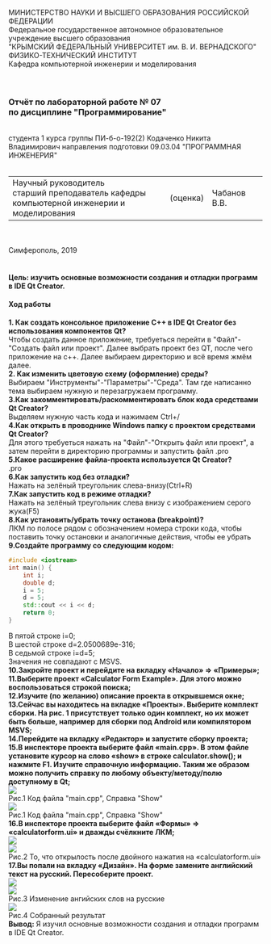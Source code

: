 
МИНИСТЕРСТВО НАУКИ  И ВЫСШЕГО ОБРАЗОВАНИЯ РОССИЙСКОЙ ФЕДЕРАЦИИ  
Федеральное государственное автономное образовательное учреждение высшего образования  
"КРЫМСКИЙ ФЕДЕРАЛЬНЫЙ УНИВЕРСИТЕТ им. В. И. ВЕРНАДСКОГО"  
ФИЗИКО-ТЕХНИЧЕСКИЙ ИНСТИТУТ  
Кафедра компьютерной инженерии и моделирования
<br/><br/>
​
### Отчёт по лабораторной работе № 07 <br/> по дисциплине "Программирование"
<br/>
​
студента 1 курса группы ПИ-б-о-192(2)
Кодаченко Никита Владимирович
направления подготовки 09.03.04 "ПРОГРАММНАЯ ИНЖЕНЕРИЯ"  
<br/>
​
<table>
<tr><td>Научный руководитель<br/> старший преподаватель кафедры<br/> компьютерной инженерии и моделирования</td>
<td>(оценка)</td>
<td>Чабанов В.В.</td>
</tr>
</table>
<br/><br/>
​
Симферополь, 2019<br/><br/>

#### Цель: изучить основные возможности создания и отладки программ в IDE Qt Creator. <br/>
#### Ход работы <br/>

**1. Как создать консольное приложение С++ в IDE Qt Creator без использования компонентов Qt?** <br/>
Чтобы создать данное приложение, требуеться перейти в "Файл"-"Создать файл или проект". Далее выбрать проект без QT, после чего приложение на с++. Далее выбираем директорию и всё время жмём далее. <br/>
**2. Как изменить цветовую схему (оформление) среды?** <br/>
Выбираем "Инструменты"-"Параметры"-"Среда". Там где написанно тема выбираем нужную и перезагружаем программу.<br/>
**3.Как закомментировать/раскомментировать блок кода средствами Qt Creator?** <br/>
Выделяем нужную часть кода и нажимаем Ctrl+/<br/>
**4.Как открыть в проводнике Windows папку с проектом средствами Qt Creator?** <br/>
Для этого требуеться нажать на "Файл"-"Открыть файл или проект", а затем перейти в директорию программы и запустить файл .pro <br/>
**5.Какое расширение файла-проекта используется Qt Creator?**<br/>
.pro <br/>
**6.Как запустить код без отладки?**<br/>
Нажать на зелёный треугольник слева-внизу(Ctrl+R) <br/>
**7.Как запустить код в режиме отладки?**<br/>
Нажать на зелёный треугольник слева внизу с изображением серого жука(F5)<br/>
**8.Как установить/убрать точку останова (breakpoint)?**<br/>
ЛКМ по полосе рядом с обозначением номера строки кода, чтобы поставить точку остановки и аналогичные действия, чтобы ее убрать <br/>
**9.Создайте программу со следующим кодом:**<br/>
```c++
#include <iostream>
int main() {
    int i;
    double d;
    i = 5;
    d = 5;
    std::cout << i << d;
    return 0;
}
```
В пятой строке i=0;<br/>
В шестой строке d=2.0500689e-316;<br/>
В седьмой строке i=d=5;<br/>
Значения не совпадают с MSVS.<br/>
**10.Закройте проект и перейдите на вкладку «Начало» => «Примеры»;**<br/>
**11.Выберите проект «Calculator Form Example». Для этого можно воспользоваться строкой поиска;**<br/>
**12.Изучите (по желанию) описание проекта в открывшемся окне;**<br/>
**13.Сейчас вы находитесь на вкладке «Проекты». Выберите комплект сборки. На рис. 1 присутствует только один комплект, но их может быть больше, например для сборки под Android или компилятором MSVS;**<br/>
**14.Перейдите на вкладку «Редактор» и запустите сборку проекта;**<br/>
**15.В инспекторе проекта выберите файл «main.cpp». В этом файле установите курсор на слово «show» в строке calculator.show(); и нажмите F1. Изучите справочную информацию. Таким же образом можно получить справку по любому объекту/методу/полю доступному в Qt;**<br/>
![](Screnshots/Screenshot_15.png)<br/>Рис.1 Код файла "main.cpp", Справка "Show"<br/>
![](https://github.com/NikitaGitHub19/githubkfu/blob/master/Lab7/Screenshots/Screenshot_15.png?raw=true)<br/>Рис.1 Код файла "main.cpp", Справка "Show"<br/>
**16.В инспекторе проекта выберите файл «Формы» => «calculatorform.ui» и дважды счёлкните ЛКМ;**<br/>
![](Screnshots/Screenshot_16.1.png)<br/>
![](Screnshots/Screenshot_16.2.png)<br/>Рис.2 То, что открылость после двойного нажатия на «calculatorform.ui»<br/>
**17.Вы попали на вкладку «Дизайн». На форме замените английский текст на русский. Пересоберите проект.**<br/>
![](Screnshots/Screenshot_17.1.png)<br/>
![](Screnshots/Screenshot_17.2.png)<br/>Рис.3 Изменение ангийских слов на русские<br/>
![](Screnshots/Screenshot_17.3.png)<br/>Рис.4 Собранный результат<br/>
**Вывод:** Я изучил основные возможности создания и отладки программ в IDE Qt Creator.
